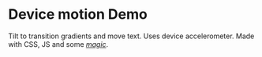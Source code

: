 # Device motion Demo
Tilt to transition gradients and move text. Uses device accelerometer. Made with CSS, JS and some <i><a href="http://bit.ly/1FfwptX">magic</a></i>.
